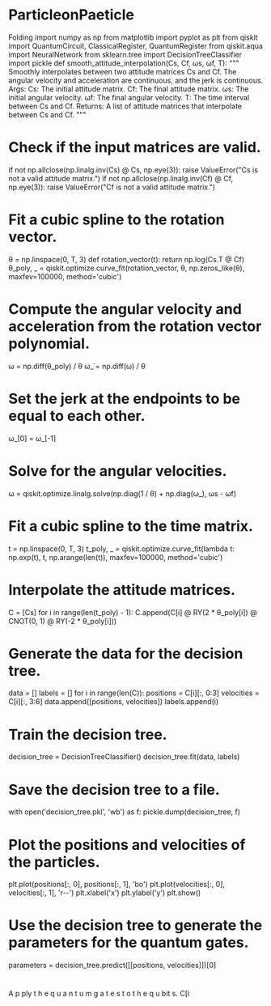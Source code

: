 # ParticleonPaeticle
Folding
import numpy as np
from matplotlib import pyplot as plt
from qiskit import QuantumCircuit, ClassicalRegister, QuantumRegister
from qiskit.aqua import NeuralNetwork
from sklearn.tree import DecisionTreeClassifier
import pickle
def smooth_attitude_interpolation(Cs, Cf, ωs, ωf, T):
"""
Smoothly interpolates between two attitude matrices Cs and Cf.
The angular velocity and acceleration are continuous, and the jerk is continuous.
Args:
Cs: The initial attitude matrix.
Cf: The final attitude matrix.
ωs: The initial angular velocity.
ωf: The final angular velocity.
T: The time interval between Cs and Cf.
Returns:
A list of attitude matrices that interpolate between Cs and Cf.
"""
# Check if the input matrices are valid.
if not np.allclose(np.linalg.inv(Cs) @ Cs, np.eye(3)):
raise ValueError("Cs is not a valid attitude matrix.")
if not np.allclose(np.linalg.inv(Cf) @ Cf, np.eye(3)):
raise ValueError("Cf is not a valid attitude matrix.")
# Fit a cubic spline to the rotation vector.
θ = np.linspace(0, T, 3)
def rotation_vector(t):
return np.log(Cs.T @ Cf)
θ_poly, _ = qiskit.optimize.curve_fit(rotation_vector, θ, np.zeros_like(θ),
maxfev=100000, method='cubic')
# Compute the angular velocity and acceleration from the rotation vector polynomial.
ω = np.diff(θ_poly) / θ
ω_̇ = np.diff(ω) / θ
# Set the jerk at the endpoints to be equal to each other.
ω_̇[0] = ω_̇[-1]
# Solve for the angular velocities.
ω = qiskit.optimize.linalg.solve(np.diag(1 / θ) + np.diag(ω_̇), ωs - ωf)
# Fit a cubic spline to the time matrix.
t = np.linspace(0, T, 3)
t_poly, _ = qiskit.optimize.curve_fit(lambda t: np.exp(t), t, np.arange(len(t)),
maxfev=100000, method='cubic')
# Interpolate the attitude matrices.
C = [Cs]
for i in range(len(t_poly) - 1):
C.append(C[i] @ RY(2 * θ_poly[i]) @ CNOT(0, 1) @ RY(-2 * θ_poly[i]))
# Generate the data for the decision tree.
data = []
labels = []
for i in range(len(C)):
positions = C[i][:, 0:3]
velocities = C[i][:, 3:6]
data.append([positions, velocities])
labels.append(i)
# Train the decision tree.
decision_tree = DecisionTreeClassifier()
decision_tree.fit(data, labels)
# Save the decision tree to a file.
with open('decision_tree.pkl', 'wb') as f:
pickle.dump(decision_tree, f)
# Plot the positions and velocities of the particles.
plt.plot(positions[:, 0], positions[:, 1], 'bo')
plt.plot(velocities[:, 0], velocities[:, 1], 'r--')
plt.xlabel('x')
plt.ylabel('y')
plt.show()
# Use the decision tree to generate the parameters for the quantum gates.
parameters = decision_tree.predict([[positions, velocities]])[0]
#
A
p
ply
t
h
e
q
u
a
n
t
u
m
g
a
t
e
s
t
o
t
h
e
q
u
bit
s. C[i
